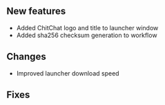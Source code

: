## New features

- Added ChitChat logo and title to launcher window
- Added sha256 checksum generation to workflow

## Changes

- Improved launcher download speed

## Fixes

